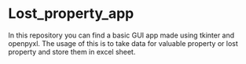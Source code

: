 # Lost_property_app
 In this repository you can find a basic GUI app made using tkinter and openpyxl. The usage of this is to take data for valuable property or lost property and store them in excel sheet.
